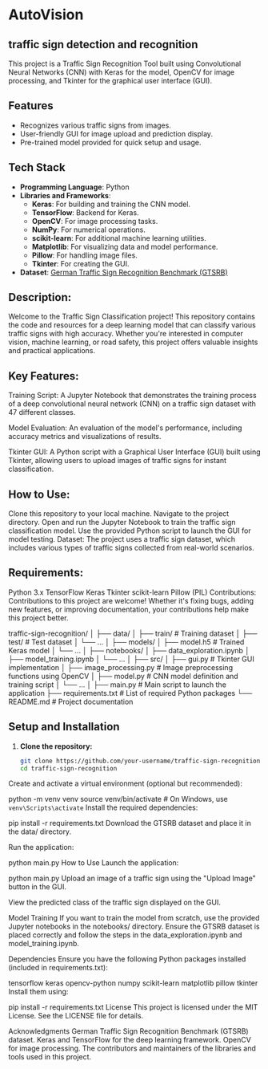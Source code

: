 # AutoVision
## traffic sign detection and recognition

This project is a Traffic Sign Recognition Tool built using Convolutional Neural Networks (CNN) with Keras for the model, OpenCV for image processing, and Tkinter for the graphical user interface (GUI).

## Features

- Recognizes various traffic signs from images.
- User-friendly GUI for image upload and prediction display.
- Pre-trained model provided for quick setup and usage.

## Tech Stack

- **Programming Language**: Python
- **Libraries and Frameworks**:
  - **Keras**: For building and training the CNN model.
  - **TensorFlow**: Backend for Keras.
  - **OpenCV**: For image processing tasks.
  - **NumPy**: For numerical operations.
  - **scikit-learn**: For additional machine learning utilities.
  - **Matplotlib**: For visualizing data and model performance.
  - **Pillow**: For handling image files.
  - **Tkinter**: For creating the GUI.
- **Dataset**: [German Traffic Sign Recognition Benchmark (GTSRB)](http://benchmark.ini.rub.de/?section=gtsrb&subsection=dataset)


## Description:
Welcome to the Traffic Sign Classification project! This repository contains the code and resources for a deep learning model that can classify various traffic signs with high accuracy. Whether you're interested in computer vision, machine learning, or road safety, this project offers valuable insights and practical applications.

## Key Features:

Training Script: A Jupyter Notebook that demonstrates the training process of a deep convolutional neural network (CNN) on a traffic sign dataset with 47 different classes.

Model Evaluation: An evaluation of the model's performance, including accuracy metrics and visualizations of results.

Tkinter GUI: A Python script with a Graphical User Interface (GUI) built using Tkinter, allowing users to upload images of traffic signs for instant classification.

## How to Use:

Clone this repository to your local machine.
Navigate to the project directory.
Open and run the Jupyter Notebook to train the traffic sign classification model.
Use the provided Python script to launch the GUI for model testing.
Dataset:
The project uses a traffic sign dataset, which includes various types of traffic signs collected from real-world scenarios.

## Requirements:

Python 3.x
TensorFlow
Keras
Tkinter
scikit-learn
Pillow (PIL)
Contributions:
Contributions to this project are welcome! Whether it's fixing bugs, adding new features, or improving documentation, your contributions help make this project better.

traffic-sign-recognition/
│
├── data/
│ ├── train/ # Training dataset
│ ├── test/ # Test dataset
│ └── ...
│
├── models/
│ ├── model.h5 # Trained Keras model
│ └── ...
│
├── notebooks/
│ ├── data_exploration.ipynb
│ ├── model_training.ipynb
│ └── ...
│
├── src/
│ ├── gui.py # Tkinter GUI implementation
│ ├── image_processing.py # Image preprocessing functions using OpenCV
│ ├── model.py # CNN model definition and training script
│ └── ...
│
├── main.py # Main script to launch the application
├── requirements.txt # List of required Python packages
└── README.md # Project documentation



## Setup and Installation

1. **Clone the repository:**
   ```bash
   git clone https://github.com/your-username/traffic-sign-recognition.git
   cd traffic-sign-recognition
Create and activate a virtual environment (optional but recommended):


python -m venv venv
source venv/bin/activate  # On Windows, use `venv\Scripts\activate`
Install the required dependencies:


pip install -r requirements.txt
Download the GTSRB dataset and place it in the data/ directory.

Run the application:


python main.py
How to Use
Launch the application:


python main.py
Upload an image of a traffic sign using the "Upload Image" button in the GUI.

View the predicted class of the traffic sign displayed on the GUI.

Model Training
If you want to train the model from scratch, use the provided Jupyter notebooks in the notebooks/ directory. Ensure the GTSRB dataset is placed correctly and follow the steps in the data_exploration.ipynb and model_training.ipynb.

Dependencies
Ensure you have the following Python packages installed (included in requirements.txt):

tensorflow
keras
opencv-python
numpy
scikit-learn
matplotlib
pillow
tkinter
Install them using:


pip install -r requirements.txt
License
This project is licensed under the MIT License. See the LICENSE file for details.

Acknowledgments
German Traffic Sign Recognition Benchmark (GTSRB) dataset.
Keras and TensorFlow for the deep learning framework.
OpenCV for image processing.
The contributors and maintainers of the libraries and tools used in this project.
